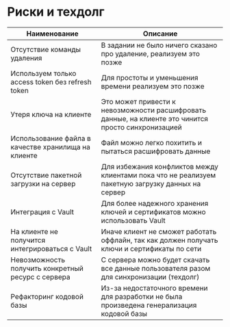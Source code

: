 # Риски и техдолг

| Наименование                                        | Описание                                                                                             |
|-----------------------------------------------------|------------------------------------------------------------------------------------------------------|
| Отсутствие команды удаления                         | В задании не было ничего сказано про удаление, реализуем это позже                                   |
| Используем только access token без refresh token    | Для простоты и уменьшения времени реализуем это позже                                                |
| Утеря ключа на клиенте                              | Это может привести к невозможности расшифровать данные, на клиенте это чинится просто синхронизацией |
| Использование файла в качестве хранилища на клиенте | Файл можно легко похитить и пытаться расшифровать данные                                             |
| Отсутствие пакетной загрузки на сервер              | Для избежания конфликтов между клиентами пока что не реализуем пакетную загрузку данных на сервер    |
| Интеграция с Vault                                  | Для более надежного хранения ключей и сертификатов можно использовать Vault                          |
| На клиенте не получится интегрироваться с Vault     | Иначе клиент не сможет работать оффлайн, так как должен получать ключи и сертификаты по сети         |
| Невозможность получить конкретный ресурс с сервера  | С сервера можно будет скачать все данные пользователя разом для синхронизации (техдолг)              | 
| Рефакторинг кодовой базы                            | Из-за недостаточного времени для разработки не была произведена генерализация кодовой базы           |
